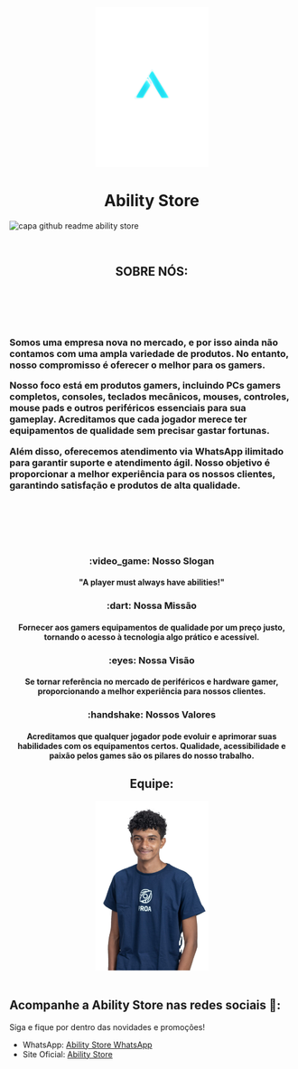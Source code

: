 <div align="center">
  <a href="https://github.com/AbilityStore/Ability-Store/blob/main/zoomed_image.jpg">
    <img src="https://github.com/AbilityStore/Ability-Store/blob/main/logo.png" width="200px">
  </a>
  <h1>Ability Store</h1>
</div>


![capa github readme ability store](https://uploaddeimagens.com.br/images/004/807/000/full/AbilityStoreBanner.png)

<br/>
<div align="center">
  
  <h2>SOBRE NÓS:</h2>
  
  <div height="400px" display="flex" items-center="center">
     <h3 align="left" width="50%">
<br/><br/><br/><br/>
 Somos uma empresa nova no mercado, e por isso ainda não contamos com uma ampla variedade de produtos. No entanto, nosso compromisso é oferecer o melhor para os gamers.

Nosso foco está em produtos gamers, incluindo PCs gamers completos, consoles, teclados mecânicos, mouses, controles, mouse pads e outros periféricos essenciais para sua gameplay. Acreditamos que cada jogador merece ter equipamentos de qualidade sem precisar gastar fortunas.

Além disso, oferecemos atendimento via WhatsApp ilimitado para garantir suporte e atendimento ágil. Nosso objetivo é proporcionar a melhor experiência para os nossos clientes, garantindo satisfação e produtos de alta qualidade.
     </h3>
     <br/><br/><br/><br/>
  </div>

##

<h3 align="center">:video_game: Nosso Slogan</h3>
<div align="center"><h4>"A player must always have abilities!"</h4></div>

<h3 align="center">:dart: Nossa Missão</h3>
<div align="center"><h4>Fornecer aos gamers equipamentos de qualidade por um preço justo, tornando o acesso à tecnologia algo prático e acessível.</h4></div>

<h3 align="center">:eyes: Nossa Visão</h3>
<div align="center"><h4>Se tornar referência no mercado de periféricos e hardware gamer, proporcionando a melhor experiência para nossos clientes.</h4></div>

<h3 align="center">:handshake: Nossos Valores</h3>
<div align="center"><h4>Acreditamos que qualquer jogador pode evoluir e aprimorar suas habilidades com os equipamentos certos. Qualidade, acessibilidade e paixão pelos games são os pilares do nosso trabalho.</h4></div>

##
   <h2>Equipe:</h2>
   
  <img src="https://github.com/AbilityStore/Ability-Store/blob/main/perfil.jpg" width="200px">

</div>
<br/>

## Acompanhe a Ability Store nas redes sociais 📱:

Siga e fique por dentro das novidades e promoções!

- WhatsApp: [Ability Store WhatsApp](https://wa.me/message/FQMP4TGQPWLGC1)
- Site Oficial: [Ability Store](https://www.olx.com.br/perfil/ivone-a42d6aae)
